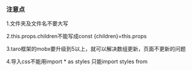 ### 注意点
1.文件夹及文件名不要大写

2.this.props.children不能写成const {children}=this.props

3.taro框架的mobx要升级到5以上，就可以解决数组更新，页面不更新的问题

4.导入css不能用import * as styles 只能import styles from 
